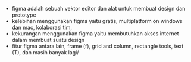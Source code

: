 - figma adalah sebuah vektor editor dan alat untuk membuat design dan prototype
- kelebihan menggunakan figma yaitu gratis, multiplatform on windows dan mac, kolaborasi tim, 
- kekurangan menggunakan figma yaitu membutuhkan akses internet dalam membuat suatu design
- fitur figma antara lain, frame (f), grid and column, rectangle tools, text (T), dan masih banyak lagi/